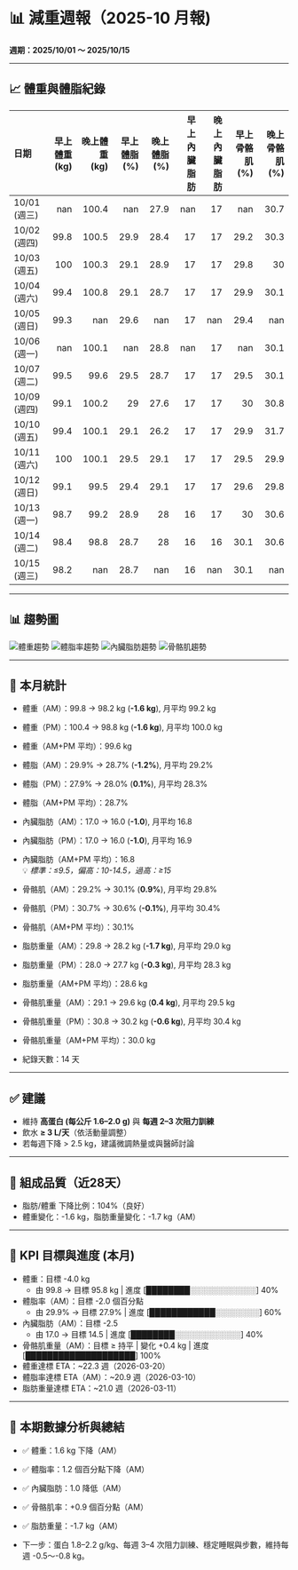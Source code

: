 # 📊 減重週報（2025-10 月報)

**週期：2025/10/01 ～ 2025/10/15**  

---

## 📈 體重與體脂紀錄

| 日期         |   早上體重 (kg) |   晚上體重 (kg) |   早上體脂 (%) |   晚上體脂 (%) |   早上內臟脂肪 |   晚上內臟脂肪 |   早上骨骼肌 (%) |   晚上骨骼肌 (%) |
|:-------------|----------------:|----------------:|---------------:|---------------:|---------------:|---------------:|-----------------:|-----------------:|
| 10/01 (週三) |           nan   |           100.4 |          nan   |           27.9 |            nan |             17 |            nan   |             30.7 |
| 10/02 (週四) |            99.8 |           100.5 |           29.9 |           28.4 |             17 |             17 |             29.2 |             30.3 |
| 10/03 (週五) |           100   |           100.3 |           29.1 |           28.9 |             17 |             17 |             29.8 |             30   |
| 10/04 (週六) |            99.4 |           100.8 |           29.1 |           28.7 |             17 |             17 |             29.9 |             30.1 |
| 10/05 (週日) |            99.3 |           nan   |           29.6 |          nan   |             17 |            nan |             29.4 |            nan   |
| 10/06 (週一) |           nan   |           100.1 |          nan   |           28.8 |            nan |             17 |            nan   |             30.1 |
| 10/07 (週二) |            99.5 |            99.6 |           29.5 |           28.7 |             17 |             17 |             29.5 |             30.1 |
| 10/09 (週四) |            99.1 |           100.2 |           29   |           27.6 |             17 |             17 |             30   |             30.8 |
| 10/10 (週五) |            99.4 |           100.1 |           29.1 |           26.2 |             17 |             17 |             29.9 |             31.7 |
| 10/11 (週六) |           100   |           100.1 |           29.5 |           29.1 |             17 |             17 |             29.5 |             29.9 |
| 10/12 (週日) |            99.1 |            99.5 |           29.4 |           29.1 |             17 |             17 |             29.6 |             29.8 |
| 10/13 (週一) |            98.7 |            99.2 |           28.9 |           28   |             16 |             17 |             30   |             30.6 |
| 10/14 (週二) |            98.4 |            98.8 |           28.7 |           28   |             16 |             16 |             30.1 |             30.6 |
| 10/15 (週三) |            98.2 |           nan   |           28.7 |          nan   |             16 |            nan |             30.1 |            nan   |

---

## 📊 趨勢圖

![體重趨勢](2025-10_weight_trend.png)
![體脂率趨勢](2025-10_bodyfat_trend.png)
![內臟脂肪趨勢](2025-10_visceral_fat_trend.png)
![骨骼肌趨勢](2025-10_muscle_trend.png)

---

## 📌 本月統計

- 體重（AM）：99.8 → 98.2 kg  (**-1.6 kg**), 月平均 99.2 kg  
- 體重（PM）：100.4 → 98.8 kg  (**-1.6 kg**), 月平均 100.0 kg  
- 體重（AM+PM 平均）：99.6 kg  

- 體脂（AM）：29.9% → 28.7%  (**-1.2%**), 月平均 29.2%  
- 體脂（PM）：27.9% → 28.0%  (**0.1%**), 月平均 28.3%  
- 體脂（AM+PM 平均）：28.7%  

- 內臟脂肪（AM）：17.0 → 16.0  (**-1.0**), 月平均 16.8  
- 內臟脂肪（PM）：17.0 → 16.0  (**-1.0**), 月平均 16.9  
- 內臟脂肪（AM+PM 平均）：16.8  
  💡 *標準：≤9.5，偏高：10-14.5，過高：≥15*  

- 骨骼肌（AM）：29.2% → 30.1%  (**0.9%**), 月平均 29.8%  
- 骨骼肌（PM）：30.7% → 30.6%  (**-0.1%**), 月平均 30.4%  
- 骨骼肌（AM+PM 平均）：30.1%  

- 脂肪重量（AM）：29.8 → 28.2 kg  (**-1.7 kg**), 月平均 29.0 kg  
- 脂肪重量（PM）：28.0 → 27.7 kg  (**-0.3 kg**), 月平均 28.3 kg  
- 脂肪重量（AM+PM 平均）：28.6 kg  

- 骨骼肌重量（AM）：29.1 → 29.6 kg  (**0.4 kg**), 月平均 29.5 kg  
- 骨骼肌重量（PM）：30.8 → 30.2 kg  (**-0.6 kg**), 月平均 30.4 kg  
- 骨骼肌重量（AM+PM 平均）：30.0 kg  

- 紀錄天數：14 天

---

## ✅ 建議
- 維持 **高蛋白 (每公斤 1.6–2.0 g)** 與 **每週 2–3 次阻力訓練**  
- 飲水 **≥ 3 L/天**（依活動量調整）  
- 若每週下降 > 2.5 kg，建議微調熱量或與醫師討論  

---

## 🧪 組成品質（近28天）

- 脂肪/體重 下降比例：104%（良好）  
- 體重變化：-1.6 kg，脂肪重量變化：-1.7 kg（AM）  

---

## 🎯 KPI 目標與進度 (本月)

- 體重：目標 -4.0 kg  
  - 由 99.8 → 目標 95.8 kg  | 進度 [████████░░░░░░░░░░░░] 40%  
- 體脂率（AM）：目標 -2.0 個百分點  
  - 由 29.9% → 目標 27.9%  | 進度 [████████████░░░░░░░░] 60%  
- 內臟脂肪（AM）：目標 -2.5  
  - 由 17.0 → 目標 14.5  | 進度 [████████░░░░░░░░░░░░] 40%  
- 骨骼肌重量（AM）：目標 ≥ 持平  | 變化 +0.4 kg  | 進度 [████████████████████] 100%  
- 體重達標 ETA：~22.3 週（2026-03-20）  
- 體脂率達標 ETA（AM）：~20.9 週（2026-03-10）  
- 脂肪重量達標 ETA：~21.0 週（2026-03-11）  

---

## 🧠 本期數據分析與總結

- ✅ 體重：1.6 kg 下降（AM）
- ✅ 體脂率：1.2 個百分點下降（AM）
- ✅ 內臟脂肪：1.0 降低（AM）
- ✅ 骨骼肌率：+0.9 個百分點（AM）
- ✅ 脂肪重量：-1.7 kg（AM）

- 下一步：蛋白 1.8–2.2 g/kg、每週 3–4 次阻力訓練、穩定睡眠與步數，維持每週 -0.5～-0.8 kg。
